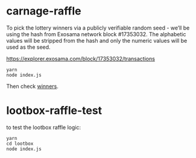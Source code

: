 # carnage-raffle

To pick the lottery winners via a publicly verifiable random seed - we’ll be using the hash from Exosama network block #17353032. The alphabetic values will be stripped from the hash and only the numeric values will be used as the seed.

https://explorer.exosama.com/block/17353032/transactions

```
yarn
node index.js
```

Then check [winners](./winners.json).

# lootbox-raffle-test

to test the lootbox raffle logic:

```
yarn
cd lootbox
node index.js

```
